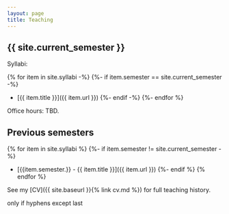 ```yaml
---
layout: page
title: Teaching
---
```


## {{ site.current_semester }}

Syllabi:

{% for item in site.syllabi -%}
    {%- if item.semester == site.current_semester -%}
* [{{ item.title }}]({{ item.url }})
    {%- endif -%}
{%- endfor %}

Office hours: TBD.

## Previous semesters

{% for item in site.syllabi %}
    {%- if item.semester != site.current_semester -%}
* [{{item.semester.}} - {{ item.title }}]({{ item.url }})
    {%- endif %}
{% endfor %}

See my [CV]({{ site.baseurl }}{% link cv.md %}) for full teaching history. 

only if hyphens except last

